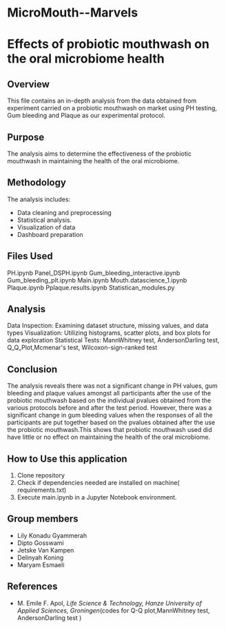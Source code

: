 # MicroMouth--Marvels
# Effects of probiotic mouthwash on the oral microbiome health 

## Overview
This file contains an in-depth analysis from the data obtained from experiment carried on a probiotic mouthwash on market using PH testing, Gum bleeding and Plaque as our experimental protocol. 

## Purpose
The analysis aims to determine the effectiveness of the probiotic mouthwash in maintaining the health of the oral microbiome. 

## Methodology
The analysis includes:

- Data cleaning and preprocessing
- Statistical analysis.
- Visualization of data
- Dashboard preparation

## Files Used
PH.ipynb
Panel_DSPH.ipynb
Gum_bleeding_interactive.ipynb
Gum_bleeding_plt.ipynb
Main.ipynb
Mouth.datascience_1.ipynb
Plaque.ipynb
Pplaque.results.ipynb
Statistican_modules.py

## Analysis
Data Inspection: Examining dataset structure, missing values, and data types
Visualization: Utilizing histograms, scatter plots, and box plots for data exploration
Statistical Tests: MannWhitney test, AndersonDarling test, Q_Q_Plot,Mcmenar's test, Wilcoxon-sign-ranked test

## Conclusion
The analysis reveals there was not a significant change in PH values, gum bleeding and plaque values amongst all participants after the use of the probiotic mouthwash based on the individual pvalues obtained from the various protocols before and after the test period. However, there was a significant change in gum bleeding values when the responses of all the participants are put together based on the pvalues obtained after the use the probiotic mouthwash.This shows that probiotic mouthwash used did have little or no effect on maintaining the health of the oral microbiome.

## How to Use this application
1. Clone repository
2. Check if dependencies needed are installed on machine( requirements.txt)
3. Execute main.ipynb in a Jupyter Notebook environment.

## Group members
- Lily Konadu Gyammerah
- Dipto Gosswami
- Jetske Van Kampen
- Delinyah Koning
- Maryam Esmaeli 


## References
- M. Emile F. Apol, *Life Science & Technology, Hanze University of Applied Sciences, Groningen*(codes for Q-Q plot,MannWhitney test, AndersonDarling test )

